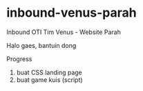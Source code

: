 # inbound-venus-parah
Inbound OTI Tim Venus - Website Parah

Halo gaes, bantuin dong

Progress
1. buat CSS landing page
2. buat game kuis (script)
